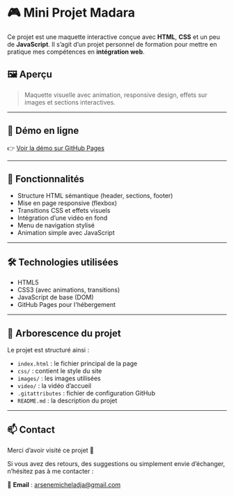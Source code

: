 # 🎮 Mini Projet Madara

Ce projet est une maquette interactive conçue avec **HTML**, **CSS** et un peu de **JavaScript**.
Il s’agit d’un projet personnel de formation pour mettre en pratique mes compétences en **intégration web**.

## 🖼️ Aperçu

> Maquette visuelle avec animation, responsive design, effets sur images et sections interactives.

---

## 🚀 Démo en ligne

👉 [Voir la démo sur GitHub Pages](https://arsenemdev.github.io/mini-projet-madara)

---

## 🧱 Fonctionnalités

- Structure HTML sémantique (header, sections, footer)
- Mise en page responsive (flexbox)
- Transitions CSS et effets visuels
- Intégration d’une vidéo en fond
- Menu de navigation stylisé
- Animation simple avec JavaScript

---

## 🛠️ Technologies utilisées

- HTML5
- CSS3 (avec animations, transitions)
- JavaScript de base (DOM)
- GitHub Pages pour l'hébergement

---

## 📁 Arborescence du projet

Le projet est structuré ainsi :

- `index.html` : le fichier principal de la page
- `css/` : contient le style du site
- `images/` : les images utilisées
- `video/` : la vidéo d’accueil
- `.gitattributes` : fichier de configuration GitHub
- `README.md` : la description du projet

---

## 📫 Contact

Merci d’avoir visité ce projet 🙏

Si vous avez des retours, des suggestions ou simplement envie d’échanger, n’hésitez pas à me contacter :

📩 **Email** : [arsenemicheladja@gmail.com](mailto:arsenemicheladja@gmail.com)
